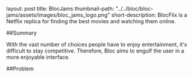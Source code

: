 layout: post
title: BlocJams
thumbnail-path: "../../bloc/bloc-jams/assets/images/bloc_jams_logo.png"
short-description: BlocFlix is a Netflix replica for finding the best movies and watching them online.

##Summary

With the vast number of choices people have to enjoy entertainment, it's difficult to stay competitive.  Therefore, Bloc aims to engulf the user in a more enjoyable interface.  

##Problem

